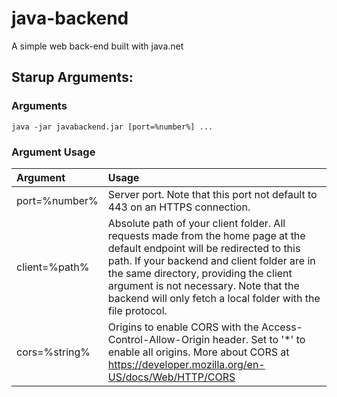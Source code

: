 # java-backend
A simple web back-end built with java.net


## Starup Arguments:

### Arguments
```
java -jar javabackend.jar [port=%number%] ...
```
### Argument Usage
| Argument | Usage  |
| :--- | :--- |
| port=%number% | Server port. Note that this port not default to 443 on an HTTPS connection. |
| client=%path% | Absolute path of your client folder. All requests made from the home page at the default endpoint will be redirected to this path. If your backend and client folder are in the same directory, providing the client argument is not necessary. Note that the backend will only fetch a local folder with the file protocol. |
| cors=%string% | Origins to enable CORS with the Access-Control-Allow-Origin header. Set to '*' to enable all origins. More about CORS at  https://developer.mozilla.org/en-US/docs/Web/HTTP/CORS |

